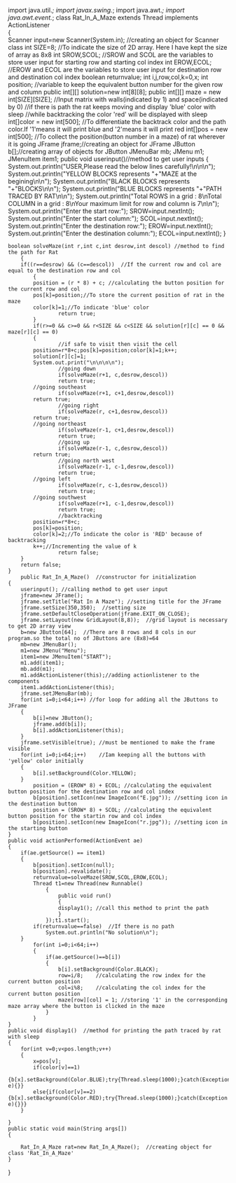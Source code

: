 
import java.util.*;
import javax.swing.*;
import java.awt.*;
import java.awt.event.*;
class Rat_In_A_Maze extends Thread implements ActionListener	
{	
	Scanner input=new Scanner(System.in); //creating an object for Scanner class
	int SIZE=8;     //To indicate the size of 2D array. Here I have kept the size of array as 8x8
	int SROW,SCOL;  //SROW and SCOL are the variables to store user input for starting row and starting col index
	int EROW,ECOL;  //EROW and ECOL are the variables to store user input for destination row and destination col index
	boolean returnvalue;
	int i,j,row,col,k=0,x;
	int position;  //variable to keep the equivalent button number for the given row and column
	public int[][] solution=new int[8][8];
	public int[][] maze = new int[SIZE][SIZE];	//Input matrix with walls(indicated by 1) and space(indicated by 0)
	//if there is path the rat keeps moving and display 'blue' color with sleep
	//while backtracking the color 'red' will be displayed with sleep
	int[]color = new int[500]; //To differentiate the backtrack color and the path color.If '1'means it will print blue and '2'means it will print red 
	int[]pos = new int[500];  //To collect the position(button number in a maze) of rat wherever it is going
	JFrame jframe;//creating an object for JFrame
	JButton b[];//creating array of objects for JButton
	JMenuBar mb;
	JMenu m1;
	JMenuItem item1;
	public void userinput()//method to get user inputs
	{
	System.out.println("USER,Please read the below lines carefully!\n\n\n");
	System.out.println("YELLOW BLOCKS represents "+"MAZE at the begining\n\n");
	System.out.println("BLACK BLOCKS represents "+"BLOCKS\n\n");
	System.out.println("BLUE BLOCKS represents "+"PATH TRACED BY RAT\n\n");
	System.out.println("Total ROWS in a grid : 8\nTotal COLUMN in a grid : 8\nYour maximum limit for row and column is 7\n\n");
	System.out.println("Enter the start row:");
	SROW=input.nextInt();
	System.out.println("Enter the start column:");
	SCOL=input.nextInt();
	System.out.println("Enter the destination row:");
	EROW=input.nextInt();
	System.out.println("Enter the destination column:");
	ECOL=input.nextInt();
	}

	boolean solveMaze(int r,int c,int desrow,int descol) //method to find the path for Rat
    	{
		if((r==desrow) && (c==descol))	//If the current row and col are equal to the destination row and col
        	{	
			position = (r * 8) + c;	//calculating the button position for the current row and col
			pos[k]=position;//To store the current position of rat in the maze
			color[k]=1;//To indicate 'blue' color
            		return true;
        	}
        	if(r>=0 && c>=0 && r<SIZE && c<SIZE && solution[r][c] == 0 && maze[r][c] == 0)
        	{
            		//if safe to visit then visit the cell
			position=r*8+c;pos[k]=position;color[k]=1;k++;
			solution[r][c]=1;
			System.out.print("\n\n\n\n");
            		//going down
            		if(solveMaze(r+1, c,desrow,descol))
                	return true;
			//going southeast
            		if(solveMaze(r+1, c+1,desrow,descol))            	
			return true;
            		//going right
            		if(solveMaze(r, c+1,desrow,descol))
			return true;
			//going northeast
            		if(solveMaze(r-1, c+1,desrow,descol))
                	return true;
            		//going up
            		if(solveMaze(r-1, c,desrow,descol))           	
			return true;
            		//going north west
            		if(solveMaze(r-1, c-1,desrow,descol))
                	return true;
			//going left
            		if(solveMaze(r, c-1,desrow,descol))
                	return true;
			//going southwest
            		if(solveMaze(r+1, c-1,desrow,descol))
                	return true;
            		//backtracking
			position=r*8+c;
			pos[k]=position;
			color[k]=2;//To indicate the color is 'RED' because of backtracking
			k++;//Incrementing the value of k
            		return false;
        }
        return false;
    }
		public Rat_In_A_Maze()  //constructor for initialization
	{
		userinput(); //calling method to get user input
		jframe=new JFrame();
		jframe.setTitle("Rat In A Maze"); //setting title for the JFrame
		jframe.setSize(350,350);  //setting size 
		jframe.setDefaultCloseOperation(jframe.EXIT_ON_CLOSE);
		jframe.setLayout(new GridLayout(8,8));  //grid layout is necessary to get 2D array view
 		b=new JButton[64];  //There are 8 rows and 8 cols in our program.so the total no of JButtons are (8x8)=64
		mb=new JMenuBar();
		m1=new JMenu("Menu");
		item1=new JMenuItem("START");
		m1.add(item1);
		mb.add(m1);
		m1.addActionListener(this);//adding actionlistener to the components
		item1.addActionListener(this);
		jframe.setJMenuBar(mb);
		for(int i=0;i<64;i++) //for loop for adding all the JButtons to JFrame
		{
			b[i]=new JButton();
			jframe.add(b[i]);
			b[i].addActionListener(this);
		}
		jframe.setVisible(true); //must be mentioned to make the frame visible
		for(int i=0;i<64;i++)    //Iam keeping all the buttons with 'yellow' color initially
		{
			b[i].setBackground(Color.YELLOW);
		}
			position = (EROW* 8) + ECOL; //calculating the equivalent button position for the destination row and col index
			b[position].setIcon(new ImageIcon("E.jpg")); //setting icon in the destination button
			position = (SROW* 8) + SCOL; //calculating the equivalent button position for the startin row and col index
			b[position].setIcon(new ImageIcon("r.jpg")); //setting icon in the starting button
	}
	public void actionPerformed(ActionEvent ae)
	{
		if(ae.getSource() == item1)
		{
			b[position].setIcon(null);
			b[position].revalidate();
			returnvalue=solveMaze(SROW,SCOL,EROW,ECOL);
			Thread t1=new Thread(new Runnable()
				{
					public void run()
					{
			 		display1();	//call this method to print the path
					}
				});t1.start();
			if(returnvalue==false)	//If there is no path
				System.out.println("No solution\n");
		}
			for(int i=0;i<64;i++)
			{
				if(ae.getSource()==b[i])
				{
					b[i].setBackground(Color.BLACK);
					row=i/8;	//calculating the row index for the current button position
					col=i%8;	//calculating the col index for the current button position
					maze[row][col] = 1;	//storing '1' in the corresponding maze array where the button is clicked in the maze
				}
			}
	}
	public void display1()	//method for printing the path traced by rat with sleep
	{
		for(int v=0;v<pos.length;v++)
		{
			x=pos[v];
			if(color[v]==1)
			{b[x].setBackground(Color.BLUE);try{Thread.sleep(1000);}catch(Exception e){}}
			else{if(color[v]==2){b[x].setBackground(Color.RED);try{Thread.sleep(1000);}catch(Exception e){}}}
		}

	}
	public static void main(String args[])
	{
		
		Rat_In_A_Maze rat=new Rat_In_A_Maze();	//creating object for class 'Rat_In_A_Maze'
	}
}

